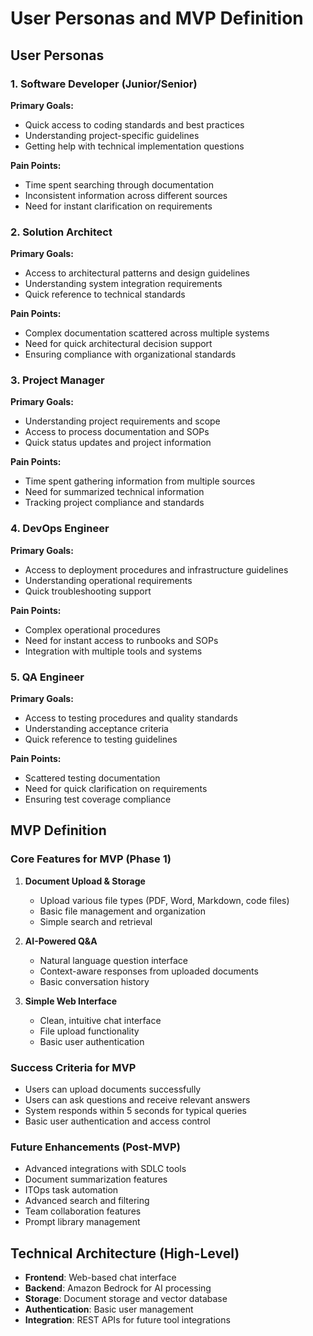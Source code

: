 # User Personas and MVP Definition

## User Personas

### 1. Software Developer (Junior/Senior)
**Primary Goals:**
- Quick access to coding standards and best practices
- Understanding project-specific guidelines
- Getting help with technical implementation questions

**Pain Points:**
- Time spent searching through documentation
- Inconsistent information across different sources
- Need for instant clarification on requirements

### 2. Solution Architect
**Primary Goals:**
- Access to architectural patterns and design guidelines
- Understanding system integration requirements
- Quick reference to technical standards

**Pain Points:**
- Complex documentation scattered across multiple systems
- Need for quick architectural decision support
- Ensuring compliance with organizational standards

### 3. Project Manager
**Primary Goals:**
- Understanding project requirements and scope
- Access to process documentation and SOPs
- Quick status updates and project information

**Pain Points:**
- Time spent gathering information from multiple sources
- Need for summarized technical information
- Tracking project compliance and standards

### 4. DevOps Engineer
**Primary Goals:**
- Access to deployment procedures and infrastructure guidelines
- Understanding operational requirements
- Quick troubleshooting support

**Pain Points:**
- Complex operational procedures
- Need for instant access to runbooks and SOPs
- Integration with multiple tools and systems

### 5. QA Engineer
**Primary Goals:**
- Access to testing procedures and quality standards
- Understanding acceptance criteria
- Quick reference to testing guidelines

**Pain Points:**
- Scattered testing documentation
- Need for quick clarification on requirements
- Ensuring test coverage compliance

## MVP Definition

### Core Features for MVP (Phase 1)
1. **Document Upload & Storage**
   - Upload various file types (PDF, Word, Markdown, code files)
   - Basic file management and organization
   - Simple search and retrieval

2. **AI-Powered Q&A**
   - Natural language question interface
   - Context-aware responses from uploaded documents
   - Basic conversation history

3. **Simple Web Interface**
   - Clean, intuitive chat interface
   - File upload functionality
   - Basic user authentication

### Success Criteria for MVP
- Users can upload documents successfully
- Users can ask questions and receive relevant answers
- System responds within 5 seconds for typical queries
- Basic user authentication and access control

### Future Enhancements (Post-MVP)
- Advanced integrations with SDLC tools
- Document summarization features
- ITOps task automation
- Advanced search and filtering
- Team collaboration features
- Prompt library management

## Technical Architecture (High-Level)
- **Frontend**: Web-based chat interface
- **Backend**: Amazon Bedrock for AI processing
- **Storage**: Document storage and vector database
- **Authentication**: Basic user management
- **Integration**: REST APIs for future tool integrations
